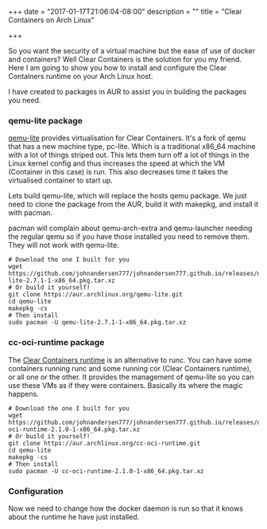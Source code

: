 +++
date = "2017-01-17T21:06:04-08:00"
description = ""
title = "Clear Containers on Arch Linux"

+++

So you want the security of a virtual machine but the ease of use of docker and
containers? Well Clear Containers is the solution for you my friend. Here I am
going to show you how to install and configure the Clear Containers runtime on
your Arch Linux host.

I have created to packages in AUR to assist you in building the packages you
need.

### qemu-lite package

[qemu-lite][1] provides virtualisation for Clear Containers. It's a fork of qemu
that has a new machine type, pc-lite. Which is a traditional x86_64 machine
with a lot of things striped out. This lets them turn off a lot of things in
the Linux kernel config and thus increases the speed at which the VM (Container
in this case) is run. This also decreases time it takes the virtualised
container to start up.

Lets build qemu-lite, which will replace the hosts qemu package. We just need
to clone the package from the AUR, build it with makepkg, and install it with
pacman.

pacman will complain about qemu-arch-extra and qemu-launcher needing the
regular qemu so if you have those installed you need to remove them. They will
not work with qemu-lite.

```
# Download the one I built for you
wget https://github.com/johnandersen777/johnandersen777.github.io/releases/download/CCARCH/qemu-lite-2.7.1-1-x86_64.pkg.tar.xz
# Or build it yourself!
git clone https://aur.archlinux.org/qemu-lite.git
cd qemu-lite
makepkg -cs
# Then install
sudo pacman -U qemu-lite-2.7.1-1-x86_64.pkg.tar.xz
```

### cc-oci-runtime package

The [Clear Containers runtime][2] is an alternative to runc. You can have some
containers running runc and some running cor (Clear Containers runtime), or all
one or the other. It provides the management of qemu-lite so you can use these
VMs as if they were containers. Basically its where the magic happens.

```
# Download the one I built for you
wget https://github.com/johnandersen777/johnandersen777.github.io/releases/download/CCARCH/cc-oci-runtime-2.1.0-1-x86_64.pkg.tar.xz
# Or build it yourself!
git clone https://aur.archlinux.org/cc-oci-runtime.git
cd qemu-lite
makepkg -cs
# Then install
sudo pacman -U cc-oci-runtime-2.1.0-1-x86_64.pkg.tar.xz
```

### Configuration

Now we need to change how the docker daemon is run so that it knows about the
runtime he have just installed.


[1]: https://github.com/01org/qemu-lite
[2]: https://github.com/01org/cc-oci-runtime
